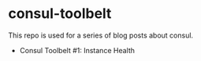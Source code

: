 # consul-toolbelt

This repo is used for a series of blog posts about consul.

* Consul Toolbelt #1: Instance Health
